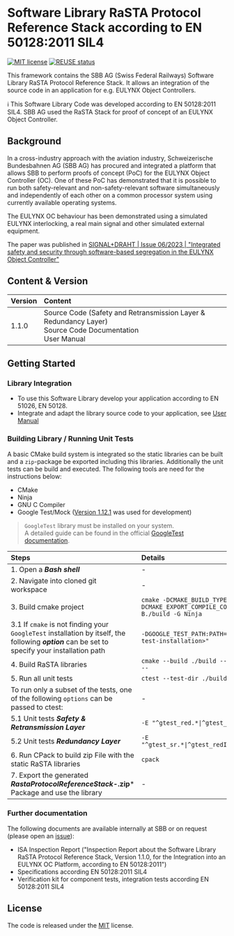 # Software Library RaSTA Protocol Reference Stack according to EN 50128:2011 SIL4
[![MIT license](https://img.shields.io/badge/License-MIT-blue.svg)](https://spdx.org/licenses/MIT.html)
[![REUSE status](https://api.reuse.software/badge/github.com/SchweizerischeBundesbahnen/sbb-rasta-stack)](https://api.reuse.software/info/github.com/SchweizerischeBundesbahnen/sbb-rasta-stack)

This framework contains the SBB AG (Swiss Federal Railways) Software Library RaSTA
Protocol Reference Stack. It allows an integration of the source code in an
application for e.g. EULYNX Object Controllers.

:information_source: This Software Library Code was developed according to EN 50128:2011 SIL4.
SBB AG used the RaSTA Stack for proof of concept of an EULYNX Object Controller.

## Background
In a cross-industry approach with the aviation industry, Schweizerische
Bundesbahnen AG (SBB AG) has procured and integrated a platform that allows SBB
to perform proofs of concept (PoC) for the EULYNX Object Controller (OC). One of
these PoC has demonstrated that it is possible to run both safety-relevant and
non-safety-relevant software simultaneously and independently of each other on a
common processor system using currently available operating systems.

The EULYNX OC behaviour has been demonstrated using a simulated EULYNX
interlocking, a real main signal and other simulated external equipment.

The paper was published in [SIGNAL+DRAHT | Issue 06/2023 | "Integrated safety and security through software-based segregation in the EULYNX Object Controller"](https://eurailpress-archiv.de/SingleView.aspx?show=5301114)

## Content & Version
| Version | Content |
|:---|:---|
| 1.1.0 | Source Code (Safety and Retransmission Layer & Redundancy Layer) <br/>Source Code Documentation <br/>User Manual |

## Getting Started
### Library Integration
* To use this Software Library develop your application according to EN 51026, EN 50128.
* Integrate and adapt the library source code to your application, see [User Manual](docs/SBB-RaSTA-084-UserManual-1.pdf)

### Building Library / Running Unit Tests
A basic CMake build system is integrated so the static libraries can be built
and a `zip`-package be exported including this libraries.
Additionally the unit tests can be build and executed.
The following tools are need for the instructions below:
* CMake
* Ninja
* GNU C Compiler
* Google Test/Mock ([Version 1.12.1](https://github.com/google/googletest/releases/tag/release-1.12.1) was used for development)

> `GoogleTest` library must be installed on your system.\
A detailed guide can be found in the official [GoogleTest documentation](https://github.com/google/googletest/blob/release-1.12.1/googletest/README.md#standalone-cmake-project).


| Steps | Details |
|:---|:---|
| 1. Open a ***Bash shell*** | - |
| 2. Navigate into cloned git workspace | - |
| 3. Build cmake project | `cmake -DCMAKE_BUILD_TYPE:STRING=Debug -DCMAKE_EXPORT_COMPILE_COMMANDS:BOOL=TRUE -S. -B./build -G Ninja` |
| 3.1 If `cmake` is not finding your `GoogleTest` installation by itself, the following ***option*** can be set to specify your installation path | `-DGOOGLE_TEST_PATH:PATH="<path-to-your-google-test-installation>"` |
| 4. Build RaSTA libraries | `cmake --build ./build --config Debug --target all --` |
| 5. Run all unit tests | `ctest --test-dir ./build` |
| To run only a subset of the tests, one of the following `options` can be passed to ctest: | - |
| 5.1 Unit tests ***Safety & Retransmission Layer*** | `-E "^gtest_red.*\|^gtest_srIntegration.*"` |
| 5.2 Unit tests ***Redundancy Layer*** | `-E "^gtest_sr.*\|^gtest_redIntegration.*\|^gtest_ra.*"` |
| 6. Run CPack to build zip File with the static RaSTA libraries | `cpack` |
| 7. Export the generated ***RastaProtocolReferenceStack-*.zip*** Package and use the library | - |

### Further documentation
The following documents are available internally at SBB or on request (please open an [issue](CONTRIBUTING.md#submit-issue)):
* ISA Inspection Report ("Inspection Report about the Software Library RaSTA
  Protocol Reference Stack, Version 1.1.0, for the Integration into an EULYNX OC
  Platform, according to EN 50128:2011")
* Specifications according EN 50128:2011 SIL4
* Verification kit for component tests, integration tests according EN 50128:2011 SIL4

## License
The code is released under the [MIT](LICENSES/MIT.txt) license.
